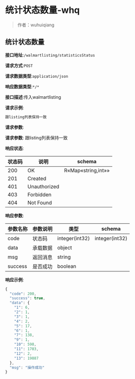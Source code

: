 # 统计状态数量-whq

> 作者：wuhuiqiang

## 统计状态数量


**接口地址**:`/walmartlisting/statisticsStatus`


**请求方式**:`POST`


**请求数据类型**:`application/json`


**响应数据类型**:`*/*`


**接口描述**:传入walmartlisting


**请求示例**:


```javascript
跟listing列表保持一致
```


**请求参数**:


**请求参数**: 跟listing列表保持一致


**响应状态**:


| 状态码 | 说明 | schema |
| -------- | -------- | ----- | 
|200|OK|R«Map«string,int»»|
|201|Created||
|401|Unauthorized||
|403|Forbidden||
|404|Not Found||


**响应参数**:


| 参数名称 | 参数说明 | 类型 | schema |
| -------- | -------- | ----- |----- | 
|code|状态码|integer(int32)|integer(int32)|
|data|承载数据|object||
|msg|返回消息|string||
|success|是否成功|boolean||


**响应示例**:
```javascript
{
  "code": 200,
  "success": true,
  "data": {
    "1": 6,
    "2": 1,
    "3": 1,
    "4": 2,
    "5": 17,
    "6": 1,
    "7": 138,
    "9": 1,
    "10": 598,
    "11": 1703,
    "12": 2,
    "13": 19887
  },
  "msg": "操作成功"
}
```